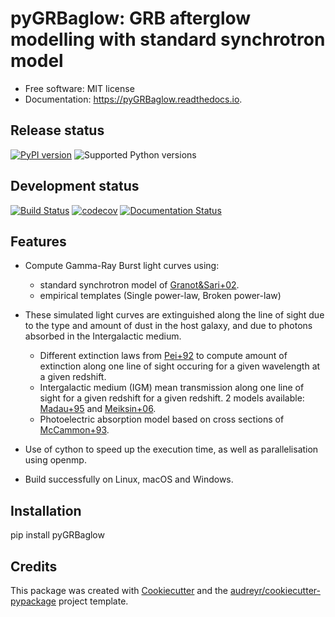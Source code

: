 # pyGRBaglow: GRB afterglow modelling with standard synchrotron model 
  
* Free software: MIT license
* Documentation: https://pyGRBaglow.readthedocs.io.


Release status
--------------

[![PyPI version](https://badge.fury.io/py/pyGRBaglow.svg)](http://badge.fury.io/py/pyGRBaglow)
![Supported Python versions](https://img.shields.io/pypi/pyversions/pyGRBaglow.svg)


Development status
--------------------

[![Build Status](https://travis-ci.com/dcorre/pyGRBaglow.svg?branch=master)](https://travis-ci.com/dcorre/pyGRBaglow)
[![codecov](https://codecov.io/gh/dcorre/pyGRBaglow/branch/master/graphs/badge.svg)](https://codecov.io/gh/dcorre/pyGRBaglow/branch/master)
[![Documentation Status](https://readthedocs.org/projects/pygrbaglow/badge/?version=latest)](https://pyetc.readthedocs.io/en/latest/?badge=latest)

Features
--------
* Compute Gamma-Ray Burst light curves using:
    * standard synchrotron model of [Granot&Sari+02](https://ui.adsabs.harvard.edu/abs/2002ApJ...568..820G/abstract).
    * empirical templates (Single power-law, Broken power-law)

* These simulated light curves are extinguished along the line of sight due to the type and amount of dust in the host galaxy, and due to photons absorbed in the Intergalactic medium. 
    * Different extinction laws from [Pei+92](http://adsabs.harvard.edu/abs/1992ApJ...395..130P) to compute amount of extinction along one line of sight occuring for a given wavelength at a given redshift.
    * Intergalactic medium (IGM) mean transmission along one line of sight for a given redshift for a given redshift. 2 models available: [Madau+95](http://adsabs.harvard.edu/abs/1995ApJ...441...18M) and [Meiksin+06](http://adsabs.harvard.edu/abs/2006MNRAS.365..807M).
    * Photoelectric absorption model based on cross sections of [McCammon+93](http://adsabs.harvard.edu/abs/1983ApJ...270..119M).

* Use of cython to speed up the execution time, as well as parallelisation using openmp.

* Build successfully on Linux, macOS and Windows.


Installation
------------

pip install pyGRBaglow


Credits
-------

This package was created with [Cookiecutter](https://github.com/audreyr/cookiecutter) and the [audreyr/cookiecutter-pypackage](https://github.com/audreyr/cookiecutter-pypackage) project template.
 
